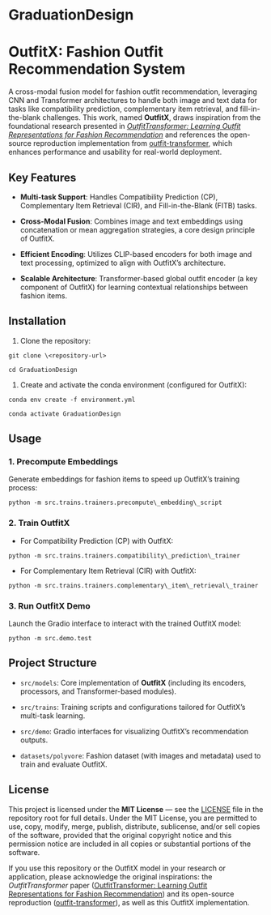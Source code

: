 # GraduationDesign

# OutfitX: Fashion Outfit Recommendation System

A cross-modal fusion model for fashion outfit recommendation, leveraging CNN and Transformer architectures to handle both image and text data for tasks like compatibility prediction, complementary item retrieval, and fill-in-the-blank challenges. This work, named **OutfitX**, draws inspiration from the foundational research presented in *[OutfitTransformer: Learning Outfit Representations for Fashion Recommendation](https://arxiv.org/abs/2204.04812v2)* and references the open-source reproduction implementation from [outfit-transformer](https://github.com/owj0421/outfit-transformer), which enhances performance and usability for real-world deployment.

## Key Features

* **Multi-task Support**: Handles Compatibility Prediction (CP), Complementary Item Retrieval (CIR), and Fill-in-the-Blank (FITB) tasks.

* **Cross-Modal Fusion**: Combines image and text embeddings using concatenation or mean aggregation strategies, a core design principle of OutfitX.

* **Efficient Encoding**: Utilizes CLIP-based encoders for both image and text processing, optimized to align with OutfitX’s architecture.

* **Scalable Architecture**: Transformer-based global outfit encoder (a key component of OutfitX) for learning contextual relationships between fashion items.

## Installation

1. Clone the repository:

```
git clone \<repository-url>

cd GraduationDesign
```

1. Create and activate the conda environment (configured for OutfitX):

```
conda env create -f environment.yml

conda activate GraduationDesign
```

## Usage

### 1. Precompute Embeddings

Generate embeddings for fashion items to speed up OutfitX’s training process:

```
python -m src.trains.trainers.precompute\_embedding\_script
```

### 2. Train OutfitX

* For Compatibility Prediction (CP) with OutfitX:

```
python -m src.trains.trainers.compatibility\_prediction\_trainer
```

* For Complementary Item Retrieval (CIR) with OutfitX:

```
python -m src.trains.trainers.complementary\_item\_retrieval\_trainer
```

### 3. Run OutfitX Demo

Launch the Gradio interface to interact with the trained OutfitX model:

```
python -m src.demo.test
```

## Project Structure

* `src/models`: Core implementation of **OutfitX** (including its encoders, processors, and Transformer-based modules).

* `src/trains`: Training scripts and configurations tailored for OutfitX’s multi-task learning.

* `src/demo`: Gradio interfaces for visualizing OutfitX’s recommendation outputs.

* `datasets/polyvore`: Fashion dataset (with images and metadata) used to train and evaluate OutfitX.

## License

This project is licensed under the **MIT License** — see the [LICENSE](LICENSE) file in the repository root for full details. Under the MIT License, you are permitted to use, copy, modify, merge, publish, distribute, sublicense, and/or sell copies of the software, provided that the original copyright notice and this permission notice are included in all copies or substantial portions of the software.

If you use this repository or the OutfitX model in your research or application, please acknowledge the original inspirations: the *OutfitTransformer* paper ([OutfitTransformer: Learning Outfit Representations for Fashion Recommendation](https://arxiv.org/abs/2204.04812v2)) and its open-source reproduction ([outfit-transformer](https://github.com/owj0421/outfit-transformer)), as well as this OutfitX implementation.


